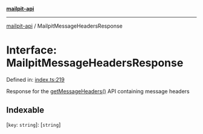 [**mailpit-api**](../README.md)

***

[mailpit-api](../README.md) / MailpitMessageHeadersResponse

# Interface: MailpitMessageHeadersResponse

Defined in: [index.ts:219](https://github.com/mpspahr/mailpit-api/blob/861dbfe89d38290995a3d1499878fc8416408e21/src/index.ts#L219)

Response for the [getMessageHeaders()](../classes/MailpitClient.md#getmessageheaders) API containing message headers

## Indexable

\[`key`: `string`\]: \[`string`\]
